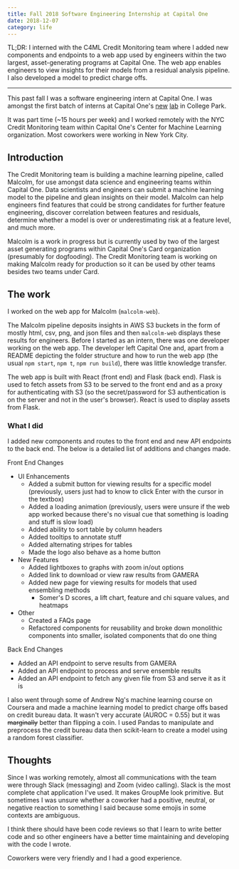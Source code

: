 ```yaml
---
title: Fall 2018 Software Engineering Internship at Capital One
date: 2018-12-07
category: life
---
```


TL;DR: I interned with the C4ML Credit Monitoring team where I added new components and endpoints to a web app used by engineers within the two largest, asset-generating programs at Capital One. The web app enables engineers to view insights for their models from a residual analysis pipeline. I also developed a model to predict charge offs.

---

This past fall I was a software engineering intern at Capital One. I was amongst the first batch of interns at Capital One's [new](https://today.umd.edu/articles/capital-one-tech-incubator-opens-diamondback-garage-b93bbf87-a326-44c6-a207-5f4c418b387f) [lab](http://www.dbknews.com/2018/12/10/umd-college-park-discovery-district-wework-capital-one-hotel/) in College Park.

It was part time (~15 hours per week) and I worked remotely with the NYC Credit Monitoring team within Capital One's Center for Machine Learning organization. Most coworkers were working in New York City.

## Introduction

The Credit Monitoring team is building a machine learning pipeline, called Malcolm, for use amongst data science and engineering teams within Capital One. Data scientists and engineers can submit a machine learning model to the pipeline and glean insights on their model. Malcolm can help engineers find features that could be strong candidates for further feature engineering, discover correlation between features and residuals, determine whether a model is over or underestimating risk at a feature level, and much more.

Malcolm is a work in progress but is currently used by two of the largest asset generating programs within Capital One's Card organization (presumably for dogfooding). The Credit Monitoring team is working on making Malcolm ready for production so it can be used by other teams besides two teams under Card.

## The work

I worked on the web app for Malcolm (`malcolm-web`).

The Malcolm pipeline deposits insights in AWS S3 buckets in the form of mostly html, csv, png, and json files and then `malcolm-web` displays these results for engineers. Before I started as an intern, there was one developer working on the web app. The developer left Capital One and, apart from a README depicting the folder structure and how to run the web app (the usual `npm start`, `npm t`, `npm run build`), there was little knowledge transfer.

The web app is built with React (front end) and Flask (back end). Flask is used to fetch assets from S3 to be served to the front end and as a proxy for authenticating with S3 (so the secret/password for S3 authentication is on the server and not in the user's browser). React is used to display assets from Flask.

### What I did

I added new components and routes to the front end and new API endpoints to the back end. The below is a detailed list of additions and changes made.

Front End Changes

- UI Enhancements
  - Added a submit button for viewing results for a specific model (previously, users just had to know to click Enter with the cursor in the textbox)
  - Added a loading animation (previously, users were unsure if the web app worked because there's no visual cue that something is loading and stuff is slow load)
  - Added ability to sort table by column headers
  - Added tooltips to annotate stuff
  - Added alternating stripes for tables
  - Made the logo also behave as a home button
- New Features
  - Added lightboxes to graphs with zoom in/out options
  - Added link to download or view raw results from GAMERA
  - Added new page for viewing results for models that used ensembling methods
    - Somer's D scores, a lift chart, feature and chi square values, and heatmaps
- Other
  - Created a FAQs page
  - Refactored components for reusability and broke down monolithic components into smaller, isolated components that do one thing

Back End Changes

- Added an API endpoint to serve results from GAMERA
- Added an API endpoint to process and serve ensemble results
- Added an API endpoint to fetch any given file from S3 and serve it as it is

I also went through some of Andrew Ng's machine learning course on Coursera and made a machine learning model to predict charge offs based on credit bureau data. It wasn't very accurate (AUROC = 0.55) but it was ~~marginally~~ better than flipping a coin. I used Pandas to manipulate and preprocess the credit bureau data then scikit-learn to create a model using a random forest classifier.

## Thoughts

Since I was working remotely, almost all communications with the team were through Slack (messaging) and Zoom (video calling). Slack is the most complete chat application I've used. It makes GroupMe look primitive. But sometimes I was unsure whether a coworker had a positive, neutral, or negative reaction to something I said because some emojis in some contexts are ambiguous.

I think there should have been code reviews so that I learn to write better code and so other engineers have a better time maintaining and developing with the code I wrote.

Coworkers were very friendly and I had a good experience.
